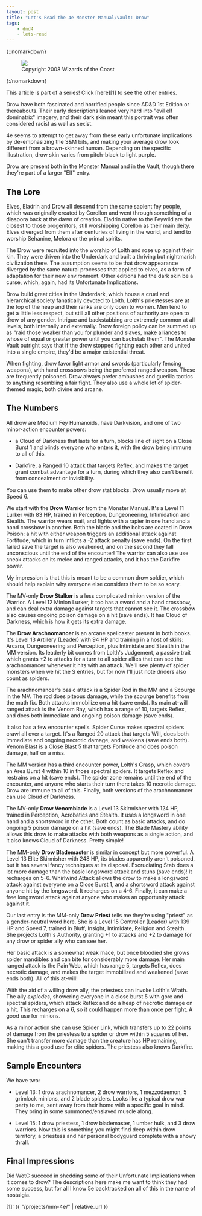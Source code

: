 ```yaml
---
layout: post
title: "Let's Read the 4e Monster Manual/Vault: Drow"
tags:
    - dnd4
    - lets-read
---
```


{::nomarkdown}
<figure class="left">
  <img src="{{ "/assets/wir-mm-4e-drow.png" | absolute_url }}"/>
  <figcaption>
    Copyright 2008 Wizards of the Coast
  </figcaption>
</figure>
{:/nomarkdown}

This article is part of a series! Click [here][1] to see the other entries.

Drow have both fascinated and horrified people since AD&D 1st Edition or
thereabouts. Their early descriptions leaned very hard into "evil elf
dominatrix" imagery, and their dark skin meant this portrait was often
considered racist as well as sexist.

4e seems to attempt to get away from these early unfortunate implications by
de-emphasizing the S&M bits, and making your average drow look different from a
brown-skinned human. Depending on the specific illustration, drow skin varies
from pitch-black to light purple.

Drow are present both in the Monster Manual and in the Vault, though there
they're part of a larger "Elf" entry.

## The Lore

Elves, Eladrin and Drow all descend from the same sapient fey people, which was
originally created by Corellon and went through something of a diaspora back at
the dawn of creation. Eladrin native to the Feywild are the closest to those
progenitors, still worshipping Corellon as their main deity. Elves diverged from
them after centuries of living in the world, and tend to worship Sehanine,
Melora or the primal spirits.

The Drow were recruited into the worship of Lolth and rose up against their
kin. They were driven into the Underdark and built a thriving but nightmarish
civilization there. The assumption seems to be that drow appearance diverged by
the same natural processes that applied to elves, as a form of adaptation for
their new environment. Other editions had the dark skin be a curse, which,
again, had its Unfortunate Implications.

Drow build great cities in the Underdark, which house a cruel and hierarchical
society fanatically devoted to Lolth. Lolth's priestesses are at the top of the
heap and their ranks are only open to women. Men tend to get a little less
respect, but still all other positions of authority are open to drow of any
gender. Intrigue and backstabbing are extremely common at all levels, both
internally and externally. Drow foreign policy can be summed up as "raid those
weaker than you for plunder and slaves, make alliances to whose of equal or
greater power until you can backstab them". The Monster Vault outright says that
if the drow stopped fighting each other and united into a single empire, they'd
be a major existential threat.

When fighting, drow favor light armor and swords (particularly fencing weapons),
with hand crossbows being the preferred ranged weapon. These are frequently
poisoned. Drow always prefer ambushes and guerilla tactics to anything
resembling a fair fight. They also use a whole lot of spider-themed magic,
both divine and arcane.

## The Numbers

All drow are Medium Fey Humanoids, have Darkvision, and one of two minor-action
encounter powers:

- a Cloud of Darkness that lasts for a turn, blocks line of sight on a Close
  Burst 1 and blinds everyone who enters it, with the drow being immune to all
  of this.

- Darkfire, a Ranged 10 attack that targets Reflex, and makes the target grant
  combat advantage for a turn, during which they also can't benefit from
  concealment or invisibility.

You can use them to make other drow stat blocks. Drow usually move at Speed 6.

We start with the **Drow Warrior** from the Monster Manual. It's a Level 11
Lurker with 83 HP, trained in Perception, Dungeoneering, Intimidation and
Stealth. The warrior wears mail, and fights with a rapier in one hand and a hand
crossbow in another. Both the blade and the bolts are coated in Drow Poison: a
hit with either weapon triggers an additional attack against Fortitude, which in
turn inflicts a -2 attack penalty (save ends). On the first failed save the
target is also weakened, and on the second they fall unconscious until the end
of the encounter! The warrior can also use use sneak attacks on its melee and
ranged attacks, and it has the Darkfire power.

My impression is that this is meant to be a common drow soldier, which should
help explain why everyone else considers them to be so scary.

The MV-only **Drow Stalker** is a less complicated minion version of the
Warrior. A Level 12 Minion Lurker, it too has a sword and a hand crossbow, and
can deal extra damage against targets that cannot see it. The crossbow also
causes ongoing poison damage on a hit (save ends). It has Cloud of Darkness,
which is how it gets its extra damage.

The **Drow Arachnomancer** is an arcane spellcaster present in both books. It's
Level 13 Artillery (Leader) with 94 HP and training in a host of skills: Arcana,
Dungeoneering and Perception, plus Intimidate and Stealth in the MM version. Its
leaderly bit comes from Lolth's Judgement, a passive trait which grants +2 to
attacks for a turn to all spider allies that can see the arachnomancer whenever
it hits with an attack. We'll see plenty of spider monsters when we hit the S
entries, but for now I'll just note driders also count as spiders.

The arachnomancer's basic attack is a Spider Rod in the MM and a Scourge in the
MV. The rod does piteous damage, while the scourge benefits from the math
fix. Both attacks immobilize on a hit (save ends). Its main at-will ranged
attack is the Venom Ray, which has a range of 10, targets Reflex, and does both
immediate and ongoing poison damage (save ends).

It also has a few encounter spells. Spider Curse makes spectral spiders crawl
all over a target. It's a Ranged 20 attack that targets Will, does both
immediate and ongoing necrotic damage, and weakens (save ends both). Venom Blast
is a Close Blast 5 that targets Fortitude and does poison damage, half on a
miss.

The MM version has a third encounter power, Lolth's Grasp, which covers an Area
Burst 4 within 10 in those spectral spiders. It targets Reflex and restrains on
a hit (save ends). The spider zone remains until the end of the encounter, and
anyone who starts their turn there takes 10 necrotic damage. Drow are immune to
all of this. Finally, both versions of the arachnomancer can use Cloud of
Darkness.

The MV-only **Drow Venomblade** is a Level 13 Skirmisher with 124 HP, trained in
Perception, Acrobatics and Stealth. It uses a longsword in one hand and a
shortsword in the other. Both count as basic attacks, and do ongoing 5 poison
damage on a hit (save ends). The Blade Mastery ability allows this drow to make
attacks with both weapons as a single action, and it also knows Cloud of
Darkness. Pretty simple!

The MM-only **Drow Blademaster** is similar in concept but more powerful. A
Level 13 Elite Skirmisher with 248 HP, its blades apparently aren't poisoned,
but it has several fancy techniques at its disposal. Excruciating Stab does a
lot more damage than the basic longsword attack and stuns (save ends)! It
recharges on 5-6. Whirlwind Attack allows the drow to make a longsword attack
against everyone on a Close Burst 1, and a shortsword attack against anyone hit
by the longsword. It recharges on a 4-6. Finally, it can make a free longsword
attack against anyone who makes an opportunity attack against it.

Our last entry is the MM-only **Drow Priest** tells me they're using "priest" as
a gender-neutral word here. She is a Level 15 Controller (Leader) with 139 HP
and Speed 7, trained in Bluff, Insight, Intimidate, Religion and Stealth. She
projects Lolth's Authority, granting +1 to attacks and +2 to damage for any drow
or spider ally who can see her.

Her basic attack is a somewhat weak mace, but once bloodied she grows spider
mandibles and can bite for considerably more damage. Her main ranged attack is
the Pain Web, which has range 5, targets Reflex, does necrotic damage, and makes
the target immobilized and weakened (save ends both). All of this at-will!

With the aid of a willing drow ally, the priestess can invoke Lolth's
Wrath. The ally _explodes_, showering everyone in a close burst 5 with gore and
spectral spiders, which attack Reflex and do a heap of necrotic damage on a
hit. This recharges on a 6, so it could happen more than once per fight. A good
use for minions.

As a minor action she can use Spider Link, which transfers up to 22 points of
damage from the priestess to a spider or drow within 5 squares of her. She can't
transfer more damage than the creature has HP remaining, making this a good use
for elite spiders. The priestess also knows Darkfire.

## Sample Encounters

We have two:

- Level 13: 1 drow arachnomancer, 2 drow warriors, 1 mezzodaemon, 5 grimlock
  minions, and 2 blade spiders. Looks like a typical drow war party to me, sent
  away from their home with a specific goal in mind. They bring in some
  summoned/enslaved muscle along.

- Level 15: 1 drow priestess, 1 drow blademaster, 1 umber hulk, and 3 drow
  warriors. Now this is something you might find deep within drow territory, a
  priestess and her personal bodyguard complete with a showy thrall.

## Final Impressions

Did WotC succeed in shedding some of their Unfortunate Implications when it
comes to drow? The descriptions here make me want to think they had some
success, but for all I know 5e backtracked on all of this in the name of
nostalgia.

[1]: {{ "/projects/mm-4e/" | relative_url }}

